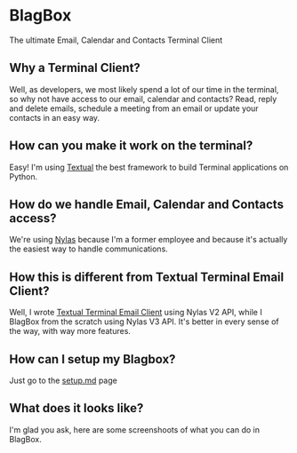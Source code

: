 # BlagBox

The ultimate Email, Calendar and Contacts Terminal Client

## Why a Terminal Client?

Well, as developers, we most likely spend a lot of our time in the terminal, so why not have access to our email, calendar and contacts?
Read, reply and delete emails, schedule a meeting from an email or update your contacts in an easy way.

## How can you make it work on the terminal?

Easy! I'm using [Textual](https://textual.textualize.io/) the best framework to build Terminal applications on Python.

## How do we handle Email, Calendar and Contacts access?

We're using [Nylas](https://www.nylas.com/products/) because I'm a former employee and because it's actually the easiest way to handle communications.

## How this is different from Textual Terminal Email Client?

Well, I wrote [Textual Terminal Email Client](https://github.com/nylas-samples/textual_terminal_email_client) using Nylas V2 API, while I BlagBox from the
scratch using Nylas V3 API. It's better in every sense of the way, with way more features.

## How can I setup my Blagbox?

Just go to the [setup.md](https://github.com/atejada/BlagBox/blob/main/setup.md) page

## What does it looks like?

I'm glad you ask, here are some screenshoots of what you can do in BlagBox.
